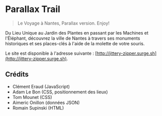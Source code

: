# Parallax Trail

> Le Voyage à Nantes, Parallax version. Enjoy!

Du Lieu Unique au Jardin des Plantes en passant par les Machines et l'Éléphant, découvrez la ville de Nantes à travers ses monuments historiques et ses places-clés à l'aide de la molette de votre souris.

Le site est disponible à l'adresse suivante : [http://jittery-zipper.surge.sh](http://jittery-zipper.surge.sh).

## Crédits

* Clément Eraud (JavaScript)
* Adam Le Bon (CSS, positionnement des lieux)
* Tom Mounet (CSS)
* Aimeric Onillon (données JSON)
* Romain Supinski (HTML)
